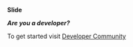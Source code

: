 **Slide**

***Are you a developer?***

To get started visit <a href="http://www.sunbird.org/" target="_blank">Developer Community</a>
